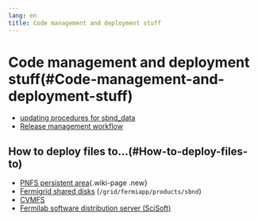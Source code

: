 ```yaml
---
lang: en
title: Code management and deployment stuff
---
```




Code management and deployment stuff(#Code-management-and-deployment-stuff)
============================================================================================

-   [updating procedures for
    sbnd\_data](Small_data_files_for_SBND_processing_sbnd_data.html)
-   [Release management
    workflow](Release_management_workflow.html)



How to deploy files to\...(#How-to-deploy-files-to)
--------------------------------------------------------------------

-   [PNFS persistent area](Write_files_to_PNFS.html){.wiki-page .new}
-   [Fermigrid shared disks](Write_files_to_grid.html)
    (`/grid/fermiapp/products/sbnd`)
-   [CVMFS](Write_files_to_CVMFS.html)
-   [Fermilab software distribution server
    (SciSoft)](Write_files_to_SciSoft.html)
